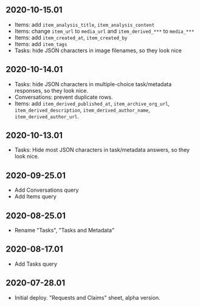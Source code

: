 2020-10-15.01
-------------

* Items: add `item_analysis_title`, `item_analysis_content`
* Items: change `item_url` to `media_url` and `item_derived_***` to `media_***`
* Items: add `item_created_at`, `item_created_by`
* Items: add `item_tags`
* Tasks: hide JSON characters in image filenames, so they look nice

2020-10-14.01
-------------

* Tasks: hide JSON characters in multiple-choice task/metadata responses, so
  they look nice.
* Conversations: prevent duplicate rows.
* Items: add `item_derived_published_at`, `item_archive_org_url`,
  `item_derived_description`, `item_derived_author_name`,
  `item_derived_author_url`.

2020-10-13.01
-------------

* Tasks: Hide most JSON characters in task/metadata answers, so they look nice.

2020-09-25.01
-------------

* Add Conversations query
* Add Items query

2020-08-25.01
-------------

* Rename "Tasks", "Tasks and Metadata"

2020-08-17.01
-------------

* Add Tasks query

2020-07-28.01
-------------

* Initial deploy. "Requests and Claims" sheet, alpha version.
